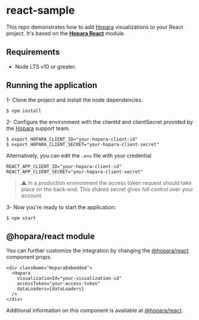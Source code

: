 # react-sample
This repo demonstrates how to add [Hopara](https://hopara.io) visualizations to your React project. It's based on the
 [**Hopara React**](https://www.npmjs.com/package/@hopara/react) module.

## Requirements

* Node LTS v10 or greater.

## Running the application

1- Clone the project and install the node dependencies.

```shell
$ npm install
```

2- Configure the environment with the clientId and clientSecret provided by the [Hopara](https://hopara.io) support team.

```shell
$ export HOPARA_CLIENT_ID="your-hopara-client-id"
$ export HOPARA_CLIENT_SECRET="your-hopara-client-secret"
```

Alternatively, you can edit the `.env` file with your credential

```text
REACT_APP_CLIENT_ID="your-hopara-client-id"
REACT_APP_CLIENT_SECRET="your-hopara-client-secret"
```

> :warning: In a production environment the access token request should take place on the back-end. This shared secret gives full control over your account.

3- Now you're ready to start the application:

```shell
$ npm start
```

## @hopara/react module
You can further customize the integration by changing the [@hopara/react](https://www.npmjs.com/package/@hopara/react) component props.

```tsx
<div className="HoparaEmbedded">
  <Hopara
    visualizationId="your-visualization-id"
    accessToken="your-access-token"
    dataLoaders={dataLoaders}
  />
</div>
```

Additional information on this component is available at [@hopara/react](https://www.npmjs.com/package/@hopara/react).


